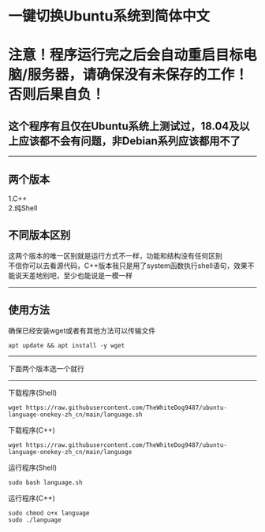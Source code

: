 # 一键切换Ubuntu系统到简体中文
# **注意！程序运行完之后会自动重启目标电脑/服务器，请确保没有未保存的工作！否则后果自负！**
## 这个程序有且仅在Ubuntu系统上测试过，18.04及以上应该都不会有问题，非Debian系列应该都用不了  

***

## 两个版本
1.C++  
2.纯Shell  
## 不同版本区别
这两个版本的唯一区别就是运行方式不一样，功能和结构没有任何区别  
不信你可以去看源代码，C++版本我只是用了system函数执行shell语句，效果不能说天差地别吧，至少也能说是一模一样
***
## 使用方法
确保已经安装wget或者有其他方法可以传输文件  
```shell
apt update && apt install -y wget
```
***
下面两个版本选一个就行
***
下载程序(Shell)
```shell
wget https://raw.githubusercontent.com/TheWhiteDog9487/ubuntu-language-onekey-zh_cn/main/language.sh
```
下载程序(C++)
```shell
wget https://raw.githubusercontent.com/TheWhiteDog9487/ubuntu-language-onekey-zh_cn/main/language
```
运行程序(Shell)
```shell
sudo bash language.sh
```
运行程序(C++)
```shell
sudo chmod o+x language
sudo ./language
```